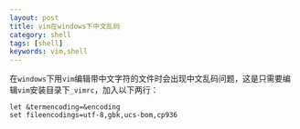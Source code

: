 ```yaml
---
layout: post
title: vim在windows下中文乱码
category: shell
tags: [shell]
keywords: vim,shell
---
```


在`windows`下用`vim`编辑带中文字符的文件时会出现中文乱码问题，这是只需要编辑`vim`安装目录下`_vimrc`，加入以下两行：

	let &termencoding=&encoding
	set fileencodings=utf-8,gbk,ucs-bom,cp936